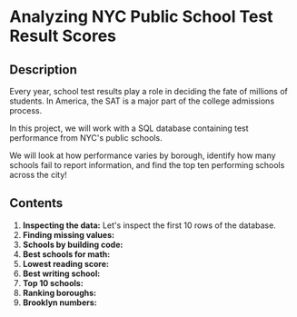 # Analyzing NYC Public School Test Result Scores
## Description 
Every year, school test results play a role in deciding the fate of millions of students. In America, the SAT is a major part of the college admissions process.

In this project, we will work with a SQL database containing test performance from NYC's public schools.

We will look at how performance varies by borough, identify how many schools fail to report information, and find the top ten performing schools across the city!
## Contents
1. **Inspecting the data:** Let's inspect the first 10 rows of the database.
2. **Finding missing values:**
3. **Schools by building code:**
4. **Best schools for math:**
5. **Lowest reading score:**
6. **Best writing school:**
7. **Top 10 schools:**
8. **Ranking boroughs:**
9. **Brooklyn numbers:**